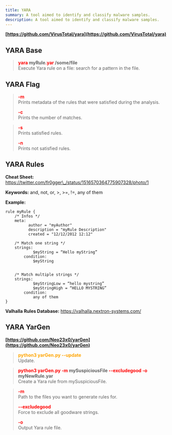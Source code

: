 ```yaml
---
title: YARA
summary: A tool aimed to identify and classify malware samples.
description: A tool aimed to identify and classify malware samples.
---
```


**[https://github.com/VirusTotal/yara](https://github.com/VirusTotal/yara)**

## YARA Base


 > 
 > **<font color=red>yara</font> myRule<font color=red>.yar</font> /some/file**</br>
 > Execute Yara rule on a file: search for a pattern in the file.

## YARA Flag


 > 
 > **<font color=red>-m</font>**</br>
 > Prints metadata of the rules that were satisfied during the analysis.
 > 
 > **<font color=red>-c</font>**</br>
 > Prints the number of matches.

 > 
 > **<font color=red>-s</font>**</br>
 > Prints satisfied rules.
 > 
 > **<font color=red>-n</font>**</br>
 > Prints not satisfied rules.

## YARA Rules

**Cheat Sheet:** https://twitter.com/fr0gger\_/status/1516570364775907328/photo/1

**Keywords:** and, not, or, >, >=, !=, any of them

**Example:**

````
rule myRule {
	/* Infos */
	meta:
	      author = "myAuthor"
	      description = "myRule Description"
	      created = "12/12/2012 12:12"
	
	/* Match one string */
	strings:
			$myString = “Hello myString”
		condition:
			$myString
	
		
	/* Match multiple strings */
	strings:
			$myStringLow = “hello mystring”
			$myStringHigh = “HELLO MYSTRING”
		condition:
			any of them
}
````

**Valhalla Rules Database:** https://valhalla.nextron-systems.com/ 

## YARA YarGen

**[https://github.com/Neo23x0/yarGen](https://github.com/Neo23x0/yarGen)**

 > 
 > **<font color=orange>python3 yarGen.py --update</font>**</br>
 > Update.

 > 
 > **<font color=red>python3 yarGen.py -m</font> mySuspiciousFile <font color=red>--excludegood -o</font> myNewRule.yar**</br>
 > Create a Yara rule from mySuspiciousFile.

 > 
 > **<font color=red>-m</font>**</br>
 > Path to the files you want to generate rules for.
 > 
 > **<font color=red>--excludegood</font>**</br>
 > Force to exclude all goodware strings.
 > 
 > **<font color=red>-o</font>**</br>
 > Output Yara rule file.

